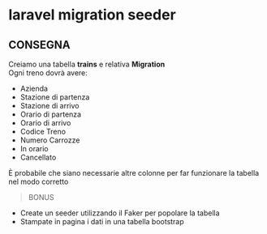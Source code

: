 # laravel migration seeder

## CONSEGNA

Creiamo una tabella **trains** e relativa **Migration** <br>
Ogni treno dovrà avere:
- Azienda
- Stazione di partenza
- Stazione di arrivo
- Orario di partenza
- Orario di arrivo
- Codice Treno
- Numero Carrozze
- In orario
- Cancellato

È probabile che siano necessarie altre colonne per far funzionare la tabella nel modo corretto 

>BONUS

- Create un seeder utilizzando il Faker per popolare la tabella
- Stampate in pagina i dati in una tabella bootstrap
